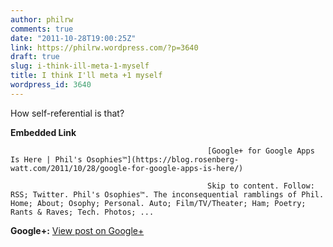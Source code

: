 ```yaml
---
author: philrw
comments: true
date: "2011-10-28T19:00:25Z"
link: https://philrw.wordpress.com/?p=3640
draft: true
slug: i-think-ill-meta-1-myself
title: I think I'll meta +1 myself
wordpress_id: 3640
---
```


How self-referential is that?﻿


												

**Embedded Link**


												[Google+ for Google Apps Is Here | Phil's Osophies™](https://blog.rosenberg-watt.com/2011/10/28/google-for-google-apps-is-here/)  

												Skip to content. Follow: RSS; Twitter. Phil's Osophies™. The inconsequential ramblings of Phil. Home; About; Osophy; Personal. Auto; Film/TV/Theater; Ham; Poetry; Rants & Raves; Tech. Photos; ...  

											

**Google+:** [View post on Google+](https://plus.google.com/112635701538421437720/posts/RGqbDwgnTNn)
